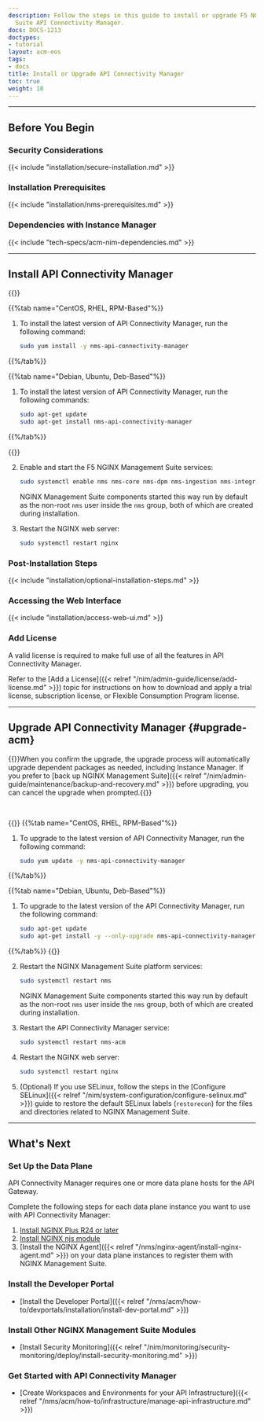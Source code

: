 ```yaml
---
description: Follow the steps in this guide to install or upgrade F5 NGINX Management
  Suite API Connectivity Manager.
docs: DOCS-1213
doctypes:
- tutorial
layout: acm-eos
tags:
- docs
title: Install or Upgrade API Connectivity Manager
toc: true
weight: 10
---
```


---

## Before You Begin

### Security Considerations

{{< include "installation/secure-installation.md" >}}

### Installation Prerequisites

{{< include "installation/nms-prerequisites.md" >}}

### Dependencies with Instance Manager

{{< include "tech-specs/acm-nim-dependencies.md" >}}

---

## Install API Connectivity Manager

{{<tabs name="install-acm">}}

{{%tab name="CentOS, RHEL, RPM-Based"%}}

1. To install the latest version of API Connectivity Manager, run the following command:

    ```bash
    sudo yum install -y nms-api-connectivity-manager
    ```

{{%/tab%}}

{{%tab name="Debian, Ubuntu, Deb-Based"%}}

1. To install the latest version of API Connectivity Manager, run the following commands:

    ```bash
    sudo apt-get update
    sudo apt-get install nms-api-connectivity-manager
    ```

{{%/tab%}}

{{</tabs>}}

2. Enable and start the F5 NGINX Management Suite services:

    ```bash
    sudo systemctl enable nms nms-core nms-dpm nms-ingestion nms-integrations nms-acm --now
    ```

    NGINX Management Suite components started this way run by default as the non-root `nms` user inside the `nms` group, both of which are created during installation.

3. Restart the NGINX web server:

   ```bash
   sudo systemctl restart nginx
   ```

### Post-Installation Steps

{{< include "installation/optional-installation-steps.md" >}}

### Accessing the Web Interface

{{< include "installation/access-web-ui.md" >}}

### Add License

A valid license is required to make full use of all the features in API Connectivity Manager.

Refer to the [Add a License]({{< relref "/nim/admin-guide/license/add-license.md" >}}) topic for instructions on how to download and apply a trial license, subscription license, or Flexible Consumption Program license.

---

## Upgrade API Connectivity Manager {#upgrade-acm}

{{<note>}}When you confirm the upgrade, the upgrade process will automatically upgrade dependent packages as needed, including Instance Manager. If you prefer to [back up NGINX Management Suite]({{< relref "/nim/admin-guide/maintenance/backup-and-recovery.md" >}}) before upgrading, you can cancel the upgrade when prompted.{{</note>}}

<br>

{{<tabs name="upgrade_adm">}}
{{%tab name="CentOS, RHEL, RPM-Based"%}}

1. To upgrade to the latest version of API Connectivity Manager, run the following command:

   ```bash
   sudo yum update -y nms-api-connectivity-manager
   ```

{{%/tab%}}

{{%tab name="Debian, Ubuntu, Deb-Based"%}}

1. To upgrade to the latest version of the API Connectivity Manager, run the following command:

   ```bash
   sudo apt-get update
   sudo apt-get install -y --only-upgrade nms-api-connectivity-manager
   ```

{{%/tab%}}
{{</tabs>}}

2. Restart the NGINX Management Suite platform services:

    ```bash
    sudo systemctl restart nms
    ```

    NGINX Management Suite components started this way run by default as the non-root `nms` user inside the `nms` group, both of which are created during installation.

3. Restart the API Connectivity Manager service:

    ```bash
    sudo systemctl restart nms-acm
    ```

4. Restart the NGINX web server:

   ```bash
   sudo systemctl restart nginx
   ```

5. (Optional) If you use SELinux, follow the steps in the [Configure SELinux]({{< relref "/nim/system-configuration/configure-selinux.md" >}}) guide to restore the default SELinux labels (`restorecon`) for the files and directories related to NGINX Management Suite.

---
## What's Next

### Set Up the Data Plane

API Connectivity Manager requires one or more data plane hosts for the API Gateway.

Complete the following steps for each data plane instance you want to use with API Connectivity Manager:

1. [Install NGINX Plus R24 or later](https://docs.nginx.com/nginx/admin-guide/installing-nginx/installing-nginx-plus/)
2. [Install NGINX njs module](https://docs.nginx.com/nginx/admin-guide/dynamic-modules/nginscript/)
3. [Install the NGINX Agent]({{< relref "/nms/nginx-agent/install-nginx-agent.md" >}}) on your data plane instances to register them with NGINX Management Suite.

### Install the Developer Portal

- [Install the Developer Portal]({{< relref "/nms/acm/how-to/devportals/installation/install-dev-portal.md" >}})

### Install Other NGINX Management Suite Modules

- [Install Security Monitoring]({{< relref "/nim/monitoring/security-monitoring/deploy/install-security-monitoring.md" >}})

### Get Started with API Connectivity Manager

- [Create Workspaces and Environments for your API Infrastructure]({{< relref "/nms/acm/how-to/infrastructure/manage-api-infrastructure.md" >}})
